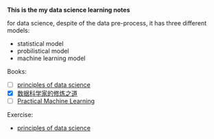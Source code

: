 **This is the my data science learning notes**

for data science, despite of the data pre-process, it has three different models:
* statistical model
* probilistical model
* machine learning model

Books:
- [ ]  [principles of data science](https://www.amazon.cn/Principles-of-Data-Science-Ozdemir-Sinan/dp/B01A8T8YNC/ref=sr_1_1?s=digital-text&ie=UTF8&qid=1498013724&sr=1-1&keywords=Principles+of+Data+Science)
- [x]  [数据科学家的修炼之道](https://www.amazon.cn/%E6%95%B0%E6%8D%AE%E7%A7%91%E5%AD%A6%E5%AE%B6%E4%BF%AE%E7%82%BC%E4%B9%8B%E9%81%93-%E7%BE%8E-Zacharias-Voulgaris-%E5%BC%97%E6%A0%BC%E9%87%8C%E6%96%AF/dp/B01E8JCPRO)
- [ ] [Practical Machine Learning](https://www.amazon.cn/Practical-Machine-Learning-Gollapudi-Sunila/dp/B00YSIL7MA/ref=sr_1_4?s=books&ie=UTF8&qid=1498013501&sr=1-4&keywords=practical+machine+learning+with)

Exercise:
* [principles of data science](./Exercises/principles_of_data_science)